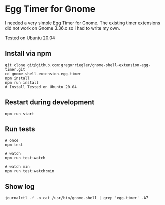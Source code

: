 # Egg Timer for Gnome
I needed a very simple Egg Timer for Gnome.
The existing timer extensions did not work on Gnome 3.36.x so i had to write my own.

Tested on Ubuntu 20.04 

## Install via npm
```
git clone git@github.com:gregorriegler/gnome-shell-extension-egg-timer.git
cd gnome-shell-extension-egg-timer
npm install
npm run install
# Install Tested on Ubuntu 20.04
```

## Restart during development
```
npm run start
```

## Run tests
```
# once
npm test

# watch
npm run test:watch

# watch min
npm run test:watch:min
```


## Show log

```
journalctl -f -o cat /usr/bin/gnome-shell | grep 'egg-timer' -A7
```